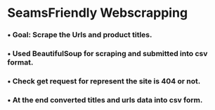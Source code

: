 # SeamsFriendly Webscrapping 
### •	Goal: Scrape the Urls and product titles.
### • Used BeautifulSoup for scraping and submitted into csv format.
### • Check get request for represent the site is 404 or not.
### • At the end converted titles and urls data into csv form.
